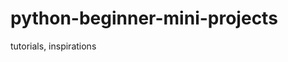 # python-beginner-mini-projects


<!doctype html>
<html> 
<head> </head>
<body>
<p> tutorials, inspirations
<a href="https://www.youtube.com/results?search_query=beginner+python+projects
beginner python projects </a>
<p/>
</body>

</html>
